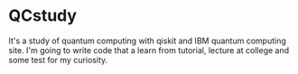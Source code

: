 # QCstudy

It's a study of quantum computing with qiskit and IBM quantum computing site. I'm going to write code that a  learn from tutorial, lecture at college and some test for my curiosity.
